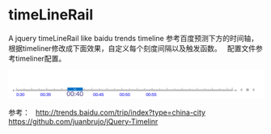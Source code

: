 # timeLineRail
A jquery timeLineRail like baidu trends timeline
参考百度预测下方的时间轴，根据timeliner修改成下面效果，自定义每个刻度间隔以及触发函数。    
配置文件参考timeliner配置。    

![demo](https://github.com/Zomnus/timeLineRail/blob/master/demo_bottom.png "demo")

参考：  
http://trends.baidu.com/trip/index?type=china-city   
https://github.com/juanbrujo/jQuery-Timelinr
